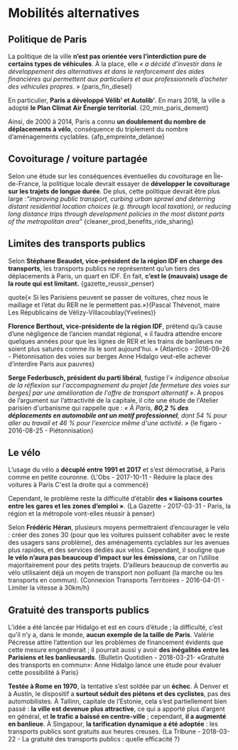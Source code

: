 
# Mobilités alternatives 
 
## Politique de Paris 
 
La politique de la ville **n’est pas orientée vers l’interdiction 
pure de certains types de véhicules**. À la place, elle *« a décidé 
d’investir dans le développement des alternatives et dans le 
renforcement des aides financières qui permettent aux particuliers et 
aux professionnels d’acheter des véhicules propres. »* 
{paris_fin_diesel} 
 
En particulier, **Paris a développé Vélib’ et Autolib’**. En mars 
2018, la ville a adopté **le Plan Climat Air Énergie territorial**. 
{20_min_paris_dement} 
 
Ainsi, de 2000 à 2014, Paris a connu **un doublement du nombre de 
déplacements à vélo**, conséquence du triplement du nombre 
d’aménagements cyclables. {afp_empreinte_delanoe} 
 
## Covoiturage / voiture partagée 
 
Selon une étude sur les conséquences éventuelles du covoiturage 
en Île-de-France, la politique locale devrait essayer de **développer 
le covoiturage sur les trajets de longue durée**. De plus, cette 
politique devrait être plus large :*“improving public transport, 
curbing urban sprawl and deterring distant residential location choices 
(e.g. through local taxation), or reducing long distance trips through 
development policies in the most distant parts of the metropolitan 
area”* {cleaner_prod_benefits_ride_sharing} 
 
## Limites des transports publics 
Selon **Stéphane Beaudet, vice-président de la région IDF en 
charge des transports**, les transports publics ne représentent qu’un 
tiers des déplacements à Paris, un quart en IDF. En fait, **c’est le 
(mauvais) usage de la route qui est limitant.** 
{gazette_reussir_penser} 
 
quote{« Si les Parisiens peuvent se passer de voitures, chez nous le maillage et l’état du RER ne le permettent pas.»}{Pascal Thévenot, maire Les Républicains de Vélizy-Villacoublay(Yvelines)}
 
**Florence Berthout, vice-présidente de la région IDF**, prétend 
qu’à cause d’une négligence de l’ancien mandat régional, « il faudra 
attendre encore quelques années pour que les lignes de RER et les 
trains de banlieues ne soient plus saturés comme ils le sont 
aujourd'hui. » {Atlantico - 2016-09-26 - Piétonnisation des voies sur 
berges Anne Hidalgo veut-elle achever d’interdire Paris aux pauvres} 
 
**Serge Federbusch, président du parti libéral**, fustige l’*« 
indigence absolue de la réflexion sur l'accompagnement du projet [de 
fermeture des voies sur berges] par une amélioration de l'offre de 
transport alternatif »*. À propos de l’argument sur l’attractivité de 
la capitale, il cite une étude de l'Atelier parisien d'urbanisme qui 
rappelle que : *« À Paris, **80,2 % des déplacements en automobile ont 
un motif professionnel**, dont 54 % pour aller au travail et 46 % pour 
l'exercice même d'une activité. »* {le figaro - 2016-08-25 - 
Piétonnisation} 
 
## Le vélo 
L’usage du vélo a **décuplé entre 1991 et 2017** et s’est 
démocratisé, à Paris comme en petite couronne. {L'Obs - 2017-10-11 - 
Réduire la place des voitures à Paris C'est la droite qui a commencé} 
 
Cependant, le problème reste la difficulté d’établir **des « 
liaisons courtes entre les gares et les zones d’emploi »**. {La Gazette - 2017-03-31 - Paris, la région et la métropole vont-elles réussir à 
penser} 
 
Selon **Frédéric Héran**, plusieurs moyens permettraient 
d’encourager le vélo : créer des zones 30 (pour que les voitures 
puissent cohabiter avec le reste des usagers sans problème), des 
aménagements cyclables sur les avenues plus rapides, et des services 
dédiés aux vélos. Cependant, il souligne que **le vélo n’aura pas 
beaucoup d’impact sur les émissions**, car on l’utilise majoritairement 
pour des petits trajets. D’ailleurs beaucoup de convertis au vélo 
utilisaient déjà un moyen de transport non polluant (la marche ou les 
transports en commun). {Connexion Transports Territoires - 2016-04-01 - 
Limiter la vitesse à 30km/h} 
 
## Gratuité des transports publics 
 
L’idée a été lancée par Hidalgo et est en cours d’étude ; la 
difficulté, c’est qu’il n’y a, dans le monde, **aucun exemple de la 
taille de Paris**. 
	Valérie Pécresse attire l’attention sur les problèmes de 
financement évidents que cette mesure engendrerait ; il pourrait aussi 
y avoir **des inégalités entre les Parisiens et les banlieusards**. 
{Bulletin Quotidien - 2018-03-21- «Gratuité des transports en commun»: 
Anne Hidalgo lance une étude pour évaluer cette possibilité à Paris} 
 
**Testée à Rome en 1970**, la tentative s’est soldée par un 
**échec**. 
	À Denver et à Austin, le dispositif a **surtout séduit des 
piétons et des cyclistes**, pas des automobilistes. 
	À Tallinn, capitale de l’Estonie, cela s’est partiellement bien 
passé : **la ville est devenue plus attractive**, ce qui a apporté plus 
d’argent en général, et **le trafic a baissé en centre-ville** ; 
cependant, **il a augmenté en banlieue**. 
	À Singapour, **la tarification dynamique a été adoptée** : les 
transports publics sont gratuits aux heures creuses. {La Tribune - 
2018-03-22 - La gratuité des transports publics : quelle efficacité ?}
